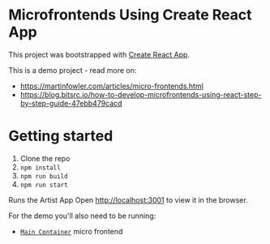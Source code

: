 # Microfrontends Using Create React App

This project was bootstrapped with [Create React App](https://github.com/facebook/create-react-app).

This is a demo project - read more on:

- https://martinfowler.com/articles/micro-frontends.html
- https://blog.bitsrc.io/how-to-develop-microfrontends-using-react-step-by-step-guide-47ebb479cacd

# Getting started

1. Clone the repo
2. `npm install`
3. `npm run build`
4. `npm run start`

Runs the Artist App
Open [http://localhost:3001](http://localhost:3001) to view it in the browser.

For the demo you'll also need to be running:

- [`Main Container`](https://github.com/micro-frontend-cra/main-container/) micro frontend
